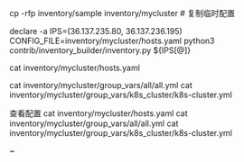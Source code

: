 cp -rfp inventory/sample inventory/mycluster  # 复制临时配置

declare -a IPS=(36.137.235.80, 36.137.236.195)
CONFIG_FILE=inventory/mycluster/hosts.yaml python3  contrib/inventory_builder/inventory.py ${IPS[@]}

cat inventory/mycluster/hosts.yaml

cat inventory/mycluster/group_vars/all/all.yml
cat inventory/mycluster/group_vars/k8s_cluster/k8s-cluster.yml

查看配置
cat inventory/mycluster/hosts.yaml
cat inventory/mycluster/group_vars/all/all.yml
cat inventory/mycluster/group_vars/k8s_cluster/k8s-cluster.yml

~

